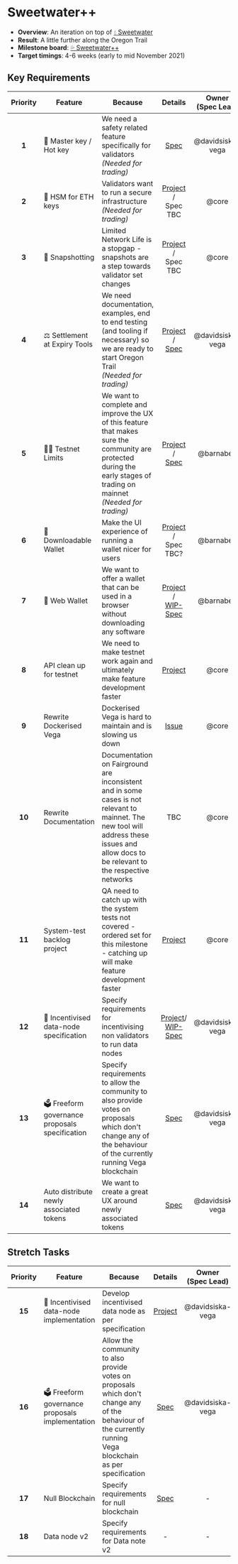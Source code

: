 # Sweetwater++
  
* **Overview**: An iteration on top of [💧 Sweetwater](./2.5-Sweetwater.md)
* **Result**: A little further along the Oregon Trail
* **Milestone board**: [💦 Sweetwater++](https://github.com/orgs/vegaprotocol/projects/93)
* **Target timings**: 4-6 weeks (early to mid November 2021)

## Key Requirements
| Priority | Feature | Because | Details | Owner </br>(Spec Lead) | Sub-Function |
|:---------:|---------|---------|:------:|:------:|:------:|
| **1** | 🔑 Master key / Hot key | We need a safety related feature specifically for validators</br>_(Needed for trading)_ | [Spec](https://github.com/vegaprotocol/specs-internal/blob/master/protocol/0063-validator-vega-master-keys.md) | @davidsiska-vega | Core |
| **2** | 🔑 HSM for ETH keys | Validators want to run a secure infrastructure</br>_(Needed for trading)_ | [Project](https://github.com/orgs/vegaprotocol/projects/91) / </br> Spec TBC | @core | Core |
| **3** | 🎥 Snapshotting | Limited Network Life is a stopgap - snapshots are a step towards validator set changes | [Project](https://github.com/orgs/vegaprotocol/projects/90) / </br> Spec TBC  | @core | Core |
| **4** | ⚖ Settlement at Expiry Tools | We need documentation, examples, end to end testing (and tooling if necessary) so we are ready to start Oregon Trail</br>_(Needed for trading)_ | [Project](https://github.com/orgs/vegaprotocol/projects/5) / </br> [Spec](https://github.com/vegaprotocol/product/blob/master/protocol/0002-settlement.md) | @davidsiska-vega | Core |
| **5** | 👮‍♂️ Testnet Limits | We want to complete and improve the UX of this feature that makes sure the community are protected during the early stages of trading on mainnet</br>_(Needed for trading)_ | [Project](https://github.com/orgs/vegaprotocol/projects/44) / </br> [Spec](https://github.com/vegaprotocol/specs-internal/blob/master/non-protocol-specs/0003-limits-aka-training-wheels.md#sweetwater-1) | @barnabee | Smart Contracts</br>Devops</br>UI-Dev |
| **6** | 💼 Downloadable Wallet| Make the UI experience of running a wallet nicer for users | [Project](https://github.com/vegaprotocol/desktop-wallet/projects/1) / </br> Spec TBC? | @barnabee | UI-Dev |
| **7** | 💼 Web Wallet | We want to offer a wallet that can be used in a browser without downloading any software | [Project](https://github.com/orgs/vegaprotocol/projects/94) / </br>[WIP-Spec](https://github.com/vegaprotocol/specs-internal/pull/688)| @barnabee | Core</br>UI-Dev |
| **8** | API clean up for testnet | We need to make testnet work again and ultimately make feature development faster | [Project](https://github.com/orgs/vegaprotocol/projects/98) | @core | Devops</br>Core |
| **9** | Rewrite Dockerised Vega | Dockerised Vega is hard to maintain and is slowing us down | [Issue](https://github.com/orgs/vegaprotocol/projects/95#card-68976394) | @core | Devops</br>Core</br>Core-QA |
| **10** | Rewrite Documentation | Documentation on Fairground are inconsistent and in some cases is not relevant to mainnet. The new tool will address these issues and allow docs to be relevant to the respective networks | TBC | @core | Devops</br>UI-Dev |
| **11** | System-test backlog project | QA need to catch up with the system tests not covered - ordered set for this milestone - catching up will make feature development faster | [Project](https://github.com/vegaprotocol/system-tests/projects/1) | @core | Core-QA</br>Devops |
| **12** | 🤑 Incentivised data-node specification | Specify requirements for incentivising non validators to run data nodes | [Project](https://github.com/orgs/vegaprotocol/projects/92)/ </br>[WIP-Spec](https://github.com/vegaprotocol/specs-internal/pull/684) | @davidsiska-vega | Research |
| **13** | 🗳 Freeform governance proposals specification | Specify requirements to allow the community to also provide votes on proposals which don't change any of the behaviour of the currently running Vega blockchain | [Spec](https://github.com/vegaprotocol/specs-internal/blob/master/protocol/0028-governance.md#6-freeform-governance-proposal)| @davidsiska-vega | Research</br>Core</br>UI Dev | 
| **14** | Auto distribute newly associated tokens | We want to create a great UX around newly associated tokens | [Spec](https://github.com/vegaprotocol/specs-internal/blob/master/protocol/0059-simple-staking-and-delegating.md) | @davidsiska-vega | Core |
## Stretch Tasks
| Priority | Feature | Because | Details | Owner </br>(Spec Lead) | Sub-Function |
|:---------:|---------|---------|:------:|:------:|:------:|
| **15** | 🤑 Incentivised data-node implementation | Develop incentivised data node as per specification | [Project](https://github.com/orgs/vegaprotocol/projects/92)| @davidsiska-vega | Core |
| **16** | 🗳 Freeform governance proposals implementation | Allow the community to also provide votes on proposals which don't change any of the behaviour of the currently running Vega blockchain as per specification | [Spec](https://github.com/vegaprotocol/specs-internal/blob/master/protocol/0028-governance.md#6-freeform-governance-proposal) | @davidsiska-vega | Core</br>UI-Dev | 
| **17** | Null Blockchain | Specify requirements for null blockchain  | [Spec](https://github.com/vegaprotocol/specs-internal/pull/713) | - | Research |
| **18** | Data node v2 | Specify requirements for Data note v2 | - | - | Research</br>UI Dev</br>Engineering |
